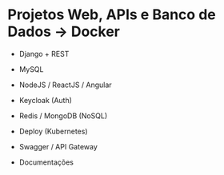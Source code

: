 #  Projetos Web, APIs e Banco de Dados → Docker
- Django + REST

- MySQL

- NodeJS / ReactJS / Angular

- Keycloak (Auth)

- Redis / MongoDB (NoSQL)

- Deploy (Kubernetes)

- Swagger / API Gateway

- Documentações


